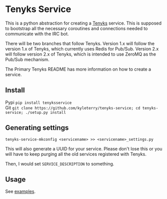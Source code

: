 # Tenyks Service

This is a python abstraction for creating a
[Tenyks](https://github.com/kyleterry/tenyks) service. This is supposed to
bootstrap all the necessary coroutines and connections needed to communicate
with the IRC bot.

There will be two branches that follow Tenyks. Version 1.x will follow the version
1.x of Tenyks, which currently uses Redis for Pub/Sub. Version 2.x will follow
version 2.x of Tenyks, which is intended to use ZeroMQ as the Pub/Sub
mechanism.

The Primary Tenyks README has more information on how to create a service.


## Install

Pypi `pip install tenyksservice`  
Git `git clone https://github.com/kyleterry/tenyks-service; cd tenyks-service;
./setup.py install`

## Generating settings

`tenyks-service-mkconfig <servicename> >> <servicename>_settings.py`

This will also generate a UUID for your service. Please don't lose this or you
will have to keep purging all the old services registered with Tenyks.

Then, I would set `SERVICE_DESCRIPTION` to something.

## Usage

See [examples](./examples/hello-service).
